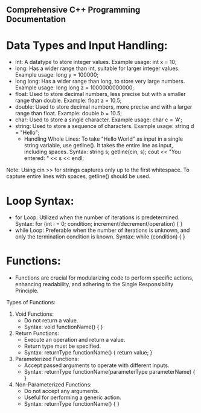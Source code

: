 ## Comprehensive C++ Programming Documentation

# Data Types and Input Handling:
- int: A datatype to store integer values. Example usage: int x = 10;
- long: Has a wider range than int, suitable for larger integer values. Example usage: long y = 100000;
- long long: Has a wider range than long, to store very large numbers. Example usage: long long z = 1000000000000;
- float: Used to store decimal numbers, less precise but with a smaller range than double. Example: float a = 10.5;
- double: Used to store decimal numbers, more precise and with a larger range than float. Example: double b = 10.5;
- char: Used to store a single character. Example usage: char c = 'A';
- string: Used to store a sequence of characters. Example usage: string d = "Hello";
  - Handling Whole Lines: To take "Hello World" as input in a single string variable, use getline(). It takes the entire line as input, including spaces.
    Syntax: string s; getline(cin, s); cout << "You entered: " << s << endl;

Note: Using cin >> for strings captures only up to the first whitespace. To capture entire lines with spaces, getline() should be used.

# Loop Syntax:
- for Loop: Utilized when the number of iterations is predetermined.
  Syntax: for (int i = 0; condition; increment/decrement/operation) { }
- while Loop: Preferable when the number of iterations is unknown, and only the termination condition is known.
  Syntax: while (condition) { }

# Functions:
- Functions are crucial for modularizing code to perform specific actions, enhancing readability, and adhering to the Single Responsibility Principle.

Types of Functions:
1. Void Functions:
   - Do not return a value.
   - Syntax: void functionName() { }
2. Return Functions:
   - Execute an operation and return a value.
   - Return type must be specified.
   - Syntax: returnType functionName() { return value; }
3. Parameterized Functions:
   - Accept passed arguments to operate with different inputs.
   - Syntax: returnType functionName(parameterType parameterName) { }
4. Non-Parameterized Functions:
   - Do not accept any arguments.
   - Useful for performing a generic action.
   - Syntax: returnType functionName() { }

